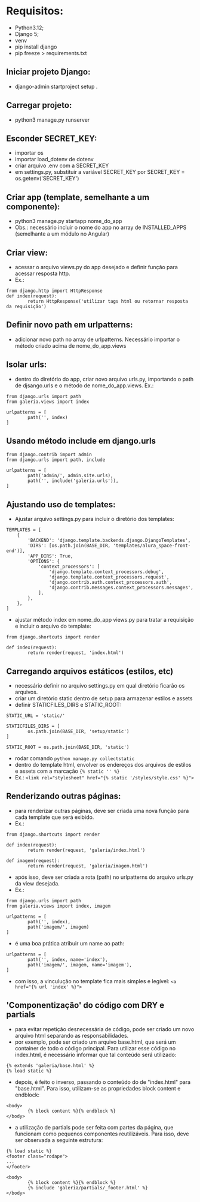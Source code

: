 # Requisitos:

- Python3.12;
- Django 5;
- venv
- pip install django
- pip freeze > requirements.txt

## Iniciar projeto Django:
- django-admin startproject setup .

## Carregar projeto:
- python3 manage.py runserver

## Esconder SECRET_KEY:
- importar os
- importar load_dotenv de dotenv
- criar arquivo .env com a SECRET_KEY
- em settings.py, substituir a variável SECRET_KEY por SECRET_KEY = os.getenv('SECRET_KEY')

## Criar app (template, semelhante a um componente):
- python3 manage.py startapp nome_do_app
- Obs.: necessário incluir o nome do app no array de INSTALLED_APPS (semelhante a um módulo no Angular)

## Criar view:
- acessar o arquivo views.py do app desejado e definir função para acessar resposta http.
- Ex.:
  
```
from django.http import HttpResponse
def index(request):
        return HttpResponse('utilizar tags html ou retornar resposta da requisição')
```

## Definir novo path em urlpatterns:
- adicionar novo path no array de urlpatterns. Necessário importar o método criado acima de nome_do_app.views

## Isolar urls:
- dentro do diretório do app, criar novo arquivo urls.py, importando o path de djsango.urls e o método de nome_do_app.views.
Ex.:
```
from django.urls import path
from galeria.views import index

urlpatterns = [
        path('', index)
]
```

## Usando método include em django.urls
```
from django.contrib import admin
from django.urls import path, include

urlpatterns = [
        path('admin/', admin.site.urls),
        path('', include('galeria.urls')),
]
```
## Ajustando uso de templates:

- Ajustar arquivo settings.py para incluir o diretório dos templates:

```
TEMPLATES = [
    {
        'BACKEND': 'django.template.backends.django.DjangoTemplates',
        'DIRS': [os.path.join(BASE_DIR, 'templates/alura_space-front-end')],
        'APP_DIRS': True,
        'OPTIONS': {
            'context_processors': [
                'django.template.context_processors.debug',
                'django.template.context_processors.request',
                'django.contrib.auth.context_processors.auth',
                'django.contrib.messages.context_processors.messages',
            ],
        },
    },
]
```
- ajustar método index em nome_do_app views.py para tratar a requisição e incluir o arquivo do template:
```
from django.shortcuts import render

def index(request):
        return render(request, 'index.html')
```

## Carregando arquivos estáticos (estilos, etc)
- necessário definir no arquivo settings.py em qual diretório ficarão os arquivos.
- criar um diretório static dentro de setup para armazenar estilos e assets
- definir STATICFILES_DIRS e STATIC_ROOT:
```
STATIC_URL = 'static/'

STATICFILES_DIRS = [
        os.path.join(BASE_DIR, 'setup/static')
]

STATIC_ROOT = os.path.join(BASE_DIR, 'static')
```
- rodar comando ```python manage.py collectstatic```
- dentro do template html, envolver os endereços dos arquivos de estilos e assets com a marcação ```{% static '' %}```
- Ex.: ```<link rel="stylesheet" href="{% static '/styles/style.css' %}">```

## Renderizando outras páginas:
- para renderizar outras páginas, deve ser criada uma nova função para cada template que será exibido.
- Ex.:
```
from django.shortcuts import render

def index(request):
        return render(request, 'galeria/index.html')

def imagem(request):
        return render(request, 'galeria/imagem.html') 
```
- após isso, deve ser criada a rota (path) no urlpatterns do arquivo urls.py da view desejada.
- Ex.:
```
from django.urls import path
from galeria.views import index, imagem

urlpatterns = [
        path('', index),
        path('imagem/', imagem)
]
```
- é uma boa prática atribuir um name ao path:
```
urlpatterns = [
        path('', index, name='index'),
        path('imagem/', imagem, name='imagem'),
]
```
- com isso, a vinculução no template fica mais simples e legível:
```<a href="{% url 'index' %}">```

## 'Componentização' do código com DRY e partials
- para evitar repetição desnecessária de código, pode ser criado um novo arquivo html separando as responsabilidades.
- por exemplo, pode ser criado um arquivo base.html, que será um container de todo o código principal. Para utilizar esse código
no index.html, é necessário informar que tal conteúdo será utilizado:
```
{% extends 'galeria/base.html' %}
{% load static %}
```
- depois, é feito o inverso, passando o conteúdo do <body> de "index.html" para "base.html". Para isso, utilizam-se as propriedades block content e endblock:
```
<body>
        {% block content %}{% endblock %}
</body>
```
- a utilização de partials pode ser feita com partes da página, que funcionam como pequenos componentes reutilizáveis. Para isso, deve ser observada a seguinte estrutura:
```
{% load static %}
<footer class="rodape">
...
</footer>
```

```
<body>
        {% block content %}{% endblock %}
        {% include 'galeria/partials/_footer.html' %}
</body>
```
